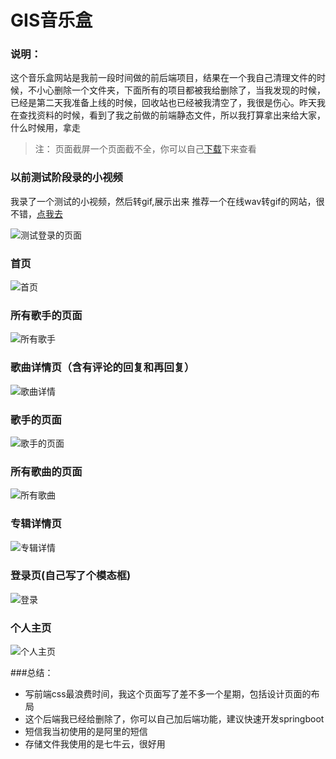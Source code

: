 # GIS音乐盒
### 说明：
这个音乐盒网站是我前一段时间做的前后端项目，结果在一个我自己清理文件的时候，不小心删除一个文件夹，下面所有的项目都被我给删除了，当我发现的时候，已经是第二天我准备上线的时候，回收站也已经被我清空了，我很是伤心。昨天我在查找资料的时候，看到了我之前做的前端静态文件，所以我打算拿出来给大家，什么时候用，拿走

> 注： 页面截屏一个页面截不全，你可以自己[下载](https://github.com/lmx110522/GIS-Music "下载")下来查看

### 以前测试阶段录的小视频
我录了一个测试的小视频，然后转gif,展示出来
推荐一个在线wav转gif的网站，很不错，[点我去](https://cloudconvert.com/wmv-to-gif "点我去")

![测试登录的页面](http://qiniuyun.lmxljc.xyz/gis%E9%9F%B3%E4%B9%90%E7%9B%92.gif "测试登录的页面")

### 首页
![首页](http://qiniuyun.lmxljc.xyz/music_index.png "首页")
### 所有歌手的页面
![所有歌手](http://qiniuyun.lmxljc.xyz/music_singers.png "所有歌手")

### 歌曲详情页（含有评论的回复和再回复）
![歌曲详情](http://qiniuyun.lmxljc.xyz/music_song.png "歌曲详情")

### 歌手的页面
![歌手的页面](http://qiniuyun.lmxljc.xyz/music_singer.png "歌手的页面")

### 所有歌曲的页面
![所有歌曲](http://qiniuyun.lmxljc.xyz/music_songs.png "所有歌曲")

### 专辑详情页
![专辑详情](http://qiniuyun.lmxljc.xyz/music_zj.png "专辑详情")

### 登录页(自己写了个模态框)
![登录](http://qiniuyun.lmxljc.xyz/music_login.png "登录")

### 个人主页
![个人主页](http://qiniuyun.lmxljc.xyz/music_person.png "个人主页")

###总结：
- 写前端css最浪费时间，我这个页面写了差不多一个星期，包括设计页面的布局
- 这个后端我已经给删除了，你可以自己加后端功能，建议快速开发springboot
- 短信我当初使用的是阿里的短信
- 存储文件我使用的是七牛云，很好用
